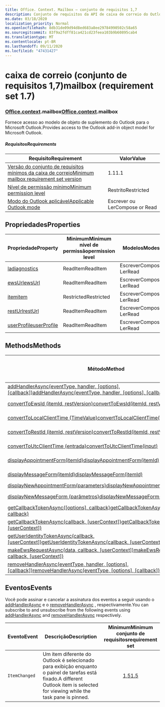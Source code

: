 ```yaml
---
title: Office. Context. Mailbox – conjunto de requisitos 1,7
description: Conjunto de requisitos da API de caixa de correio do Outlook versão 1,7 do modelo de objeto Mailbox.
ms.date: 03/18/2020
localization_priority: Normal
ms.openlocfilehash: 8db31de09d94d8ed683a8ee29784990502c58a65
ms.sourcegitcommit: 83f9a2fdff81ca421cd23feea103b9b60895cab4
ms.translationtype: MT
ms.contentlocale: pt-BR
ms.lasthandoff: 09/11/2020
ms.locfileid: "47431427"
---
```

# <a name="mailbox-requirement-set-17"></a><span data-ttu-id="49553-103">caixa de correio (conjunto de requisitos 1,7)</span><span class="sxs-lookup"><span data-stu-id="49553-103">mailbox (requirement set 1.7)</span></span>

### <a name="officecontextmailbox"></a><span data-ttu-id="49553-104">[Office](office.md)[.context](office.context.md).mailbox</span><span class="sxs-lookup"><span data-stu-id="49553-104">[Office](office.md)[.context](office.context.md).mailbox</span></span>

<span data-ttu-id="49553-105">Fornece acesso ao modelo de objeto de suplemento do Outlook para o Microsoft Outlook.</span><span class="sxs-lookup"><span data-stu-id="49553-105">Provides access to the Outlook add-in object model for Microsoft Outlook.</span></span>

##### <a name="requirements"></a><span data-ttu-id="49553-106">Requisitos</span><span class="sxs-lookup"><span data-stu-id="49553-106">Requirements</span></span>

|<span data-ttu-id="49553-107">Requisito</span><span class="sxs-lookup"><span data-stu-id="49553-107">Requirement</span></span>| <span data-ttu-id="49553-108">Valor</span><span class="sxs-lookup"><span data-stu-id="49553-108">Value</span></span>|
|---|---|
|[<span data-ttu-id="49553-109">Versão do conjunto de requisitos mínimos da caixa de correio</span><span class="sxs-lookup"><span data-stu-id="49553-109">Minimum mailbox requirement set version</span></span>](../../requirement-sets/outlook-api-requirement-sets.md)| <span data-ttu-id="49553-110">1.1</span><span class="sxs-lookup"><span data-stu-id="49553-110">1.1</span></span>|
|[<span data-ttu-id="49553-111">Nível de permissão mínimo</span><span class="sxs-lookup"><span data-stu-id="49553-111">Minimum permission level</span></span>](../../../outlook/understanding-outlook-add-in-permissions.md)| <span data-ttu-id="49553-112">Restrito</span><span class="sxs-lookup"><span data-stu-id="49553-112">Restricted</span></span>|
|[<span data-ttu-id="49553-113">Modo do Outlook aplicável</span><span class="sxs-lookup"><span data-stu-id="49553-113">Applicable Outlook mode</span></span>](../../../outlook/outlook-add-ins-overview.md#extension-points)| <span data-ttu-id="49553-114">Escrever ou Ler</span><span class="sxs-lookup"><span data-stu-id="49553-114">Compose or Read</span></span>|

## <a name="properties"></a><span data-ttu-id="49553-115">Propriedades</span><span class="sxs-lookup"><span data-stu-id="49553-115">Properties</span></span>

| <span data-ttu-id="49553-116">Propriedade</span><span class="sxs-lookup"><span data-stu-id="49553-116">Property</span></span> | <span data-ttu-id="49553-117">Minimum</span><span class="sxs-lookup"><span data-stu-id="49553-117">Minimum</span></span><br><span data-ttu-id="49553-118">nível de permissão</span><span class="sxs-lookup"><span data-stu-id="49553-118">permission level</span></span> | <span data-ttu-id="49553-119">Modelos</span><span class="sxs-lookup"><span data-stu-id="49553-119">Modes</span></span> | <span data-ttu-id="49553-120">Tipo de retorno</span><span class="sxs-lookup"><span data-stu-id="49553-120">Return type</span></span> | <span data-ttu-id="49553-121">Minimum</span><span class="sxs-lookup"><span data-stu-id="49553-121">Minimum</span></span><br><span data-ttu-id="49553-122">conjunto de requisitos</span><span class="sxs-lookup"><span data-stu-id="49553-122">requirement set</span></span> |
|---|---|---|---|:---:|
| [<span data-ttu-id="49553-123">la</span><span class="sxs-lookup"><span data-stu-id="49553-123">diagnostics</span></span>](/javascript/api/outlook/office.mailbox?view=outlook-js-1.7&preserve-view=true#diagnostics) | <span data-ttu-id="49553-124">ReadItem</span><span class="sxs-lookup"><span data-stu-id="49553-124">ReadItem</span></span> | <span data-ttu-id="49553-125">Escrever</span><span class="sxs-lookup"><span data-stu-id="49553-125">Compose</span></span><br><span data-ttu-id="49553-126">Ler</span><span class="sxs-lookup"><span data-stu-id="49553-126">Read</span></span> | [<span data-ttu-id="49553-127">Diagnostics</span><span class="sxs-lookup"><span data-stu-id="49553-127">Diagnostics</span></span>](/javascript/api/outlook/office.diagnostics?view=outlook-js-1.7&preserve-view=true) | [<span data-ttu-id="49553-128">1.1</span><span class="sxs-lookup"><span data-stu-id="49553-128">1.1</span></span>](../requirement-set-1.1/outlook-requirement-set-1.1.md) |
| [<span data-ttu-id="49553-129">ewsUrl</span><span class="sxs-lookup"><span data-stu-id="49553-129">ewsUrl</span></span>](/javascript/api/outlook/office.mailbox?view=outlook-js-1.7&preserve-view=true#ewsurl) | <span data-ttu-id="49553-130">ReadItem</span><span class="sxs-lookup"><span data-stu-id="49553-130">ReadItem</span></span> | <span data-ttu-id="49553-131">Escrever</span><span class="sxs-lookup"><span data-stu-id="49553-131">Compose</span></span><br><span data-ttu-id="49553-132">Ler</span><span class="sxs-lookup"><span data-stu-id="49553-132">Read</span></span> | <span data-ttu-id="49553-133">String</span><span class="sxs-lookup"><span data-stu-id="49553-133">String</span></span> | [<span data-ttu-id="49553-134">1.1</span><span class="sxs-lookup"><span data-stu-id="49553-134">1.1</span></span>](../requirement-set-1.1/outlook-requirement-set-1.1.md) |
| [<span data-ttu-id="49553-135">item</span><span class="sxs-lookup"><span data-stu-id="49553-135">item</span></span>](office.context.mailbox.item.md) | <span data-ttu-id="49553-136">Restricted</span><span class="sxs-lookup"><span data-stu-id="49553-136">Restricted</span></span> | <span data-ttu-id="49553-137">Escrever</span><span class="sxs-lookup"><span data-stu-id="49553-137">Compose</span></span><br><span data-ttu-id="49553-138">Ler</span><span class="sxs-lookup"><span data-stu-id="49553-138">Read</span></span> | [<span data-ttu-id="49553-139">Item</span><span class="sxs-lookup"><span data-stu-id="49553-139">Item</span></span>](/javascript/api/outlook/office.item?view=outlook-js-1.7&preserve-view=true) | [<span data-ttu-id="49553-140">1.1</span><span class="sxs-lookup"><span data-stu-id="49553-140">1.1</span></span>](../requirement-set-1.1/outlook-requirement-set-1.1.md) |
| [<span data-ttu-id="49553-141">restUrl</span><span class="sxs-lookup"><span data-stu-id="49553-141">restUrl</span></span>](/javascript/api/outlook/office.mailbox?view=outlook-js-1.7&preserve-view=true#resturl) | <span data-ttu-id="49553-142">ReadItem</span><span class="sxs-lookup"><span data-stu-id="49553-142">ReadItem</span></span> | <span data-ttu-id="49553-143">Escrever</span><span class="sxs-lookup"><span data-stu-id="49553-143">Compose</span></span><br><span data-ttu-id="49553-144">Ler</span><span class="sxs-lookup"><span data-stu-id="49553-144">Read</span></span> | <span data-ttu-id="49553-145">String</span><span class="sxs-lookup"><span data-stu-id="49553-145">String</span></span> | [<span data-ttu-id="49553-146">1,5</span><span class="sxs-lookup"><span data-stu-id="49553-146">1.5</span></span>](../requirement-set-1.5/outlook-requirement-set-1.5.md) |
| [<span data-ttu-id="49553-147">userProfile</span><span class="sxs-lookup"><span data-stu-id="49553-147">userProfile</span></span>](/javascript/api/outlook/office.mailbox?view=outlook-js-1.7&preserve-view=true#userprofile) | <span data-ttu-id="49553-148">ReadItem</span><span class="sxs-lookup"><span data-stu-id="49553-148">ReadItem</span></span> | <span data-ttu-id="49553-149">Escrever</span><span class="sxs-lookup"><span data-stu-id="49553-149">Compose</span></span><br><span data-ttu-id="49553-150">Ler</span><span class="sxs-lookup"><span data-stu-id="49553-150">Read</span></span> | [<span data-ttu-id="49553-151">UserProfile</span><span class="sxs-lookup"><span data-stu-id="49553-151">UserProfile</span></span>](/javascript/api/outlook/office.userprofile?view=outlook-js-1.7&preserve-view=true) | [<span data-ttu-id="49553-152">1.1</span><span class="sxs-lookup"><span data-stu-id="49553-152">1.1</span></span>](../requirement-set-1.1/outlook-requirement-set-1.1.md) |

## <a name="methods"></a><span data-ttu-id="49553-153">Methods</span><span class="sxs-lookup"><span data-stu-id="49553-153">Methods</span></span>

| <span data-ttu-id="49553-154">Método</span><span class="sxs-lookup"><span data-stu-id="49553-154">Method</span></span> | <span data-ttu-id="49553-155">Minimum</span><span class="sxs-lookup"><span data-stu-id="49553-155">Minimum</span></span><br><span data-ttu-id="49553-156">nível de permissão</span><span class="sxs-lookup"><span data-stu-id="49553-156">permission level</span></span> | <span data-ttu-id="49553-157">Modelos</span><span class="sxs-lookup"><span data-stu-id="49553-157">Modes</span></span> | <span data-ttu-id="49553-158">Minimum</span><span class="sxs-lookup"><span data-stu-id="49553-158">Minimum</span></span><br><span data-ttu-id="49553-159">conjunto de requisitos</span><span class="sxs-lookup"><span data-stu-id="49553-159">requirement set</span></span> |
|---|---|---|:---:|
| <span data-ttu-id="49553-160">[addHandlerAsync(eventType, handler, [options], [callback])](/javascript/api/outlook/office.mailbox?view=outlook-js-1.7&preserve-view=true#addhandlerasync-eventtype--handler--options--callback-)</span><span class="sxs-lookup"><span data-stu-id="49553-160">[addHandlerAsync(eventType, handler, [options], [callback])](/javascript/api/outlook/office.mailbox?view=outlook-js-1.7&preserve-view=true#addhandlerasync-eventtype--handler--options--callback-)</span></span> | <span data-ttu-id="49553-161">ReadItem</span><span class="sxs-lookup"><span data-stu-id="49553-161">ReadItem</span></span> | <span data-ttu-id="49553-162">Escrever</span><span class="sxs-lookup"><span data-stu-id="49553-162">Compose</span></span><br><span data-ttu-id="49553-163">Ler</span><span class="sxs-lookup"><span data-stu-id="49553-163">Read</span></span> | [<span data-ttu-id="49553-164">1,5</span><span class="sxs-lookup"><span data-stu-id="49553-164">1.5</span></span>](../requirement-set-1.5/outlook-requirement-set-1.5.md) |
| [<span data-ttu-id="49553-165">convertToEwsId (itemId, restVersion)</span><span class="sxs-lookup"><span data-stu-id="49553-165">convertToEwsId(itemId, restVersion)</span></span>](/javascript/api/outlook/office.mailbox?view=outlook-js-1.7&preserve-view=true#converttoewsid-itemid--restversion-) | <span data-ttu-id="49553-166">Restricted</span><span class="sxs-lookup"><span data-stu-id="49553-166">Restricted</span></span> | <span data-ttu-id="49553-167">Escrever</span><span class="sxs-lookup"><span data-stu-id="49553-167">Compose</span></span><br><span data-ttu-id="49553-168">Ler</span><span class="sxs-lookup"><span data-stu-id="49553-168">Read</span></span> | [<span data-ttu-id="49553-169">1.3</span><span class="sxs-lookup"><span data-stu-id="49553-169">1.3</span></span>](../requirement-set-1.3/outlook-requirement-set-1.3.md) |
| [<span data-ttu-id="49553-170">convertToLocalClientTime (TimeValue)</span><span class="sxs-lookup"><span data-stu-id="49553-170">convertToLocalClientTime(timeValue)</span></span>](/javascript/api/outlook/office.mailbox?view=outlook-js-1.7&preserve-view=true#converttolocalclienttime-timevalue-) | <span data-ttu-id="49553-171">ReadItem</span><span class="sxs-lookup"><span data-stu-id="49553-171">ReadItem</span></span> | <span data-ttu-id="49553-172">Escrever</span><span class="sxs-lookup"><span data-stu-id="49553-172">Compose</span></span><br><span data-ttu-id="49553-173">Ler</span><span class="sxs-lookup"><span data-stu-id="49553-173">Read</span></span> | [<span data-ttu-id="49553-174">1.1</span><span class="sxs-lookup"><span data-stu-id="49553-174">1.1</span></span>](../requirement-set-1.1/outlook-requirement-set-1.1.md) |
| [<span data-ttu-id="49553-175">convertToRestId (itemId, restVersion)</span><span class="sxs-lookup"><span data-stu-id="49553-175">convertToRestId(itemId, restVersion)</span></span>](/javascript/api/outlook/office.mailbox?view=outlook-js-1.7&preserve-view=true#converttorestid-itemid--restversion-) | <span data-ttu-id="49553-176">Restricted</span><span class="sxs-lookup"><span data-stu-id="49553-176">Restricted</span></span> | <span data-ttu-id="49553-177">Escrever</span><span class="sxs-lookup"><span data-stu-id="49553-177">Compose</span></span><br><span data-ttu-id="49553-178">Ler</span><span class="sxs-lookup"><span data-stu-id="49553-178">Read</span></span> | [<span data-ttu-id="49553-179">1.3</span><span class="sxs-lookup"><span data-stu-id="49553-179">1.3</span></span>](../requirement-set-1.3/outlook-requirement-set-1.3.md) |
| [<span data-ttu-id="49553-180">convertToUtcClientTime (entrada)</span><span class="sxs-lookup"><span data-stu-id="49553-180">convertToUtcClientTime(input)</span></span>](/javascript/api/outlook/office.mailbox?view=outlook-js-1.7&preserve-view=true#converttoutcclienttime-input-) | <span data-ttu-id="49553-181">ReadItem</span><span class="sxs-lookup"><span data-stu-id="49553-181">ReadItem</span></span> | <span data-ttu-id="49553-182">Escrever</span><span class="sxs-lookup"><span data-stu-id="49553-182">Compose</span></span><br><span data-ttu-id="49553-183">Ler</span><span class="sxs-lookup"><span data-stu-id="49553-183">Read</span></span> | [<span data-ttu-id="49553-184">1.1</span><span class="sxs-lookup"><span data-stu-id="49553-184">1.1</span></span>](../requirement-set-1.1/outlook-requirement-set-1.1.md) |
| [<span data-ttu-id="49553-185">displayAppointmentForm(itemId)</span><span class="sxs-lookup"><span data-stu-id="49553-185">displayAppointmentForm(itemId)</span></span>](/javascript/api/outlook/office.mailbox?view=outlook-js-1.7&preserve-view=true#displayappointmentform-itemid-) | <span data-ttu-id="49553-186">ReadItem</span><span class="sxs-lookup"><span data-stu-id="49553-186">ReadItem</span></span> | <span data-ttu-id="49553-187">Escrever</span><span class="sxs-lookup"><span data-stu-id="49553-187">Compose</span></span><br><span data-ttu-id="49553-188">Ler</span><span class="sxs-lookup"><span data-stu-id="49553-188">Read</span></span> | [<span data-ttu-id="49553-189">1.1</span><span class="sxs-lookup"><span data-stu-id="49553-189">1.1</span></span>](../requirement-set-1.1/outlook-requirement-set-1.1.md) |
| [<span data-ttu-id="49553-190">displayMessageForm(itemId)</span><span class="sxs-lookup"><span data-stu-id="49553-190">displayMessageForm(itemId)</span></span>](/javascript/api/outlook/office.mailbox?view=outlook-js-1.7&preserve-view=true#displaymessageform-itemid-) | <span data-ttu-id="49553-191">ReadItem</span><span class="sxs-lookup"><span data-stu-id="49553-191">ReadItem</span></span> | <span data-ttu-id="49553-192">Escrever</span><span class="sxs-lookup"><span data-stu-id="49553-192">Compose</span></span><br><span data-ttu-id="49553-193">Ler</span><span class="sxs-lookup"><span data-stu-id="49553-193">Read</span></span> | [<span data-ttu-id="49553-194">1.1</span><span class="sxs-lookup"><span data-stu-id="49553-194">1.1</span></span>](../requirement-set-1.1/outlook-requirement-set-1.1.md) |
| [<span data-ttu-id="49553-195">displayNewAppointmentForm(parameters)</span><span class="sxs-lookup"><span data-stu-id="49553-195">displayNewAppointmentForm(parameters)</span></span>](/javascript/api/outlook/office.mailbox?view=outlook-js-1.7&preserve-view=true#displaynewappointmentform-parameters-) | <span data-ttu-id="49553-196">ReadItem</span><span class="sxs-lookup"><span data-stu-id="49553-196">ReadItem</span></span> | <span data-ttu-id="49553-197">Ler</span><span class="sxs-lookup"><span data-stu-id="49553-197">Read</span></span> | [<span data-ttu-id="49553-198">1.1</span><span class="sxs-lookup"><span data-stu-id="49553-198">1.1</span></span>](../requirement-set-1.1/outlook-requirement-set-1.1.md) |
| [<span data-ttu-id="49553-199">displayNewMessageForm (parâmetros)</span><span class="sxs-lookup"><span data-stu-id="49553-199">displayNewMessageForm(parameters)</span></span>](/javascript/api/outlook/office.mailbox?view=outlook-js-1.7&preserve-view=true#displaynewmessageform-parameters-) | <span data-ttu-id="49553-200">ReadItem</span><span class="sxs-lookup"><span data-stu-id="49553-200">ReadItem</span></span> | <span data-ttu-id="49553-201">Escrever</span><span class="sxs-lookup"><span data-stu-id="49553-201">Compose</span></span><br><span data-ttu-id="49553-202">Ler</span><span class="sxs-lookup"><span data-stu-id="49553-202">Read</span></span> | [<span data-ttu-id="49553-203">1,6</span><span class="sxs-lookup"><span data-stu-id="49553-203">1.6</span></span>](../requirement-set-1.6/outlook-requirement-set-1.6.md) |
| <span data-ttu-id="49553-204">[getCallbackTokenAsync([options], callback)](/javascript/api/outlook/office.mailbox?view=outlook-js-1.7&preserve-view=true#getcallbacktokenasync-options--callback-)</span><span class="sxs-lookup"><span data-stu-id="49553-204">[getCallbackTokenAsync([options], callback)](/javascript/api/outlook/office.mailbox?view=outlook-js-1.7&preserve-view=true#getcallbacktokenasync-options--callback-)</span></span> | <span data-ttu-id="49553-205">ReadItem</span><span class="sxs-lookup"><span data-stu-id="49553-205">ReadItem</span></span> | <span data-ttu-id="49553-206">Escrever</span><span class="sxs-lookup"><span data-stu-id="49553-206">Compose</span></span><br><span data-ttu-id="49553-207">Ler</span><span class="sxs-lookup"><span data-stu-id="49553-207">Read</span></span> | [<span data-ttu-id="49553-208">1,5</span><span class="sxs-lookup"><span data-stu-id="49553-208">1.5</span></span>](../requirement-set-1.5/outlook-requirement-set-1.5.md) |
| <span data-ttu-id="49553-209">[getCallbackTokenAsync(callback, [userContext])](/javascript/api/outlook/office.mailbox?view=outlook-js-1.7&preserve-view=true#getcallbacktokenasync-callback--usercontext-)</span><span class="sxs-lookup"><span data-stu-id="49553-209">[getCallbackTokenAsync(callback, [userContext])](/javascript/api/outlook/office.mailbox?view=outlook-js-1.7&preserve-view=true#getcallbacktokenasync-callback--usercontext-)</span></span> | <span data-ttu-id="49553-210">ReadItem</span><span class="sxs-lookup"><span data-stu-id="49553-210">ReadItem</span></span> | <span data-ttu-id="49553-211">Escrever</span><span class="sxs-lookup"><span data-stu-id="49553-211">Compose</span></span><br><span data-ttu-id="49553-212">Ler</span><span class="sxs-lookup"><span data-stu-id="49553-212">Read</span></span> | [<span data-ttu-id="49553-213">1.3</span><span class="sxs-lookup"><span data-stu-id="49553-213">1.3</span></span>](../requirement-set-1.3/outlook-requirement-set-1.3.md)<br>[<span data-ttu-id="49553-214">1.1</span><span class="sxs-lookup"><span data-stu-id="49553-214">1.1</span></span>](../requirement-set-1.1/outlook-requirement-set-1.1.md) |
| <span data-ttu-id="49553-215">[getUserIdentityTokenAsync(callback, [userContext])](/javascript/api/outlook/office.mailbox?view=outlook-js-1.7&preserve-view=true#getuseridentitytokenasync-callback--usercontext-)</span><span class="sxs-lookup"><span data-stu-id="49553-215">[getUserIdentityTokenAsync(callback, [userContext])](/javascript/api/outlook/office.mailbox?view=outlook-js-1.7&preserve-view=true#getuseridentitytokenasync-callback--usercontext-)</span></span> | <span data-ttu-id="49553-216">ReadItem</span><span class="sxs-lookup"><span data-stu-id="49553-216">ReadItem</span></span> | <span data-ttu-id="49553-217">Escrever</span><span class="sxs-lookup"><span data-stu-id="49553-217">Compose</span></span><br><span data-ttu-id="49553-218">Ler</span><span class="sxs-lookup"><span data-stu-id="49553-218">Read</span></span> | [<span data-ttu-id="49553-219">1.1</span><span class="sxs-lookup"><span data-stu-id="49553-219">1.1</span></span>](../requirement-set-1.1/outlook-requirement-set-1.1.md) |
| <span data-ttu-id="49553-220">[makeEwsRequestAsync(data, callback, [userContext])](/javascript/api/outlook/office.mailbox?view=outlook-js-1.7&preserve-view=true#makeewsrequestasync-data--callback--usercontext-)</span><span class="sxs-lookup"><span data-stu-id="49553-220">[makeEwsRequestAsync(data, callback, [userContext])](/javascript/api/outlook/office.mailbox?view=outlook-js-1.7&preserve-view=true#makeewsrequestasync-data--callback--usercontext-)</span></span> | <span data-ttu-id="49553-221">ReadWriteMailbox</span><span class="sxs-lookup"><span data-stu-id="49553-221">ReadWriteMailbox</span></span> | <span data-ttu-id="49553-222">Escrever</span><span class="sxs-lookup"><span data-stu-id="49553-222">Compose</span></span><br><span data-ttu-id="49553-223">Ler</span><span class="sxs-lookup"><span data-stu-id="49553-223">Read</span></span> | [<span data-ttu-id="49553-224">1.1</span><span class="sxs-lookup"><span data-stu-id="49553-224">1.1</span></span>](../requirement-set-1.1/outlook-requirement-set-1.1.md) |
| <span data-ttu-id="49553-225">[removeHandlerAsync(eventType, handler, [options], [callback])](/javascript/api/outlook/office.mailbox?view=outlook-js-1.7&preserve-view=true#removehandlerasync-eventtype--options--callback-)</span><span class="sxs-lookup"><span data-stu-id="49553-225">[removeHandlerAsync(eventType, [options], [callback])](/javascript/api/outlook/office.mailbox?view=outlook-js-1.7&preserve-view=true#removehandlerasync-eventtype--options--callback-)</span></span> | <span data-ttu-id="49553-226">ReadItem</span><span class="sxs-lookup"><span data-stu-id="49553-226">ReadItem</span></span> | <span data-ttu-id="49553-227">Escrever</span><span class="sxs-lookup"><span data-stu-id="49553-227">Compose</span></span><br><span data-ttu-id="49553-228">Ler</span><span class="sxs-lookup"><span data-stu-id="49553-228">Read</span></span> | [<span data-ttu-id="49553-229">1,5</span><span class="sxs-lookup"><span data-stu-id="49553-229">1.5</span></span>](../requirement-set-1.5/outlook-requirement-set-1.5.md) |

## <a name="events"></a><span data-ttu-id="49553-230">Eventos</span><span class="sxs-lookup"><span data-stu-id="49553-230">Events</span></span>

<span data-ttu-id="49553-231">Você pode assinar e cancelar a assinatura dos eventos a seguir usando o [addHandlerAsync](/javascript/api/outlook/office.mailbox?view=outlook-js-1.7&preserve-view=true#addhandlerasync-eventtype--handler--options--callback-) e o [removeHandlerAsync](/javascript/api/outlook/office.mailbox?view=outlook-js-1.7&preserve-view=true#removehandlerasync-eventtype--options--callback-) , respectivamente.</span><span class="sxs-lookup"><span data-stu-id="49553-231">You can subscribe to and unsubscribe from the following events using [addHandlerAsync](/javascript/api/outlook/office.mailbox?view=outlook-js-1.7&preserve-view=true#addhandlerasync-eventtype--handler--options--callback-) and [removeHandlerAsync](/javascript/api/outlook/office.mailbox?view=outlook-js-1.7&preserve-view=true#removehandlerasync-eventtype--options--callback-) respectively.</span></span>

| <span data-ttu-id="49553-232">Evento</span><span class="sxs-lookup"><span data-stu-id="49553-232">Event</span></span> | <span data-ttu-id="49553-233">Descrição</span><span class="sxs-lookup"><span data-stu-id="49553-233">Description</span></span> | <span data-ttu-id="49553-234">Minimum</span><span class="sxs-lookup"><span data-stu-id="49553-234">Minimum</span></span><br><span data-ttu-id="49553-235">conjunto de requisitos</span><span class="sxs-lookup"><span data-stu-id="49553-235">requirement set</span></span> |
|---|---|:---:|
|`ItemChanged`| <span data-ttu-id="49553-236">Um item diferente do Outlook é selecionado para exibição enquanto o painel de tarefas está fixado.</span><span class="sxs-lookup"><span data-stu-id="49553-236">A different Outlook item is selected for viewing while the task pane is pinned.</span></span> | [<span data-ttu-id="49553-237">1,5</span><span class="sxs-lookup"><span data-stu-id="49553-237">1.5</span></span>](../requirement-set-1.5/outlook-requirement-set-1.5.md) |
